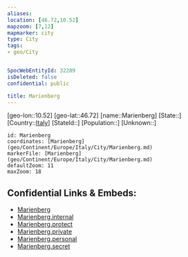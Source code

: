 ```yaml
---
aliases: 
location: [46.72,10.52]
mapzoom: [7,12] 
mapmarker: city 
type: City
tags:
- geo/City


SpocWebEntityId: 32289
isDeleted: false
confidential: public

title: Marienberg
---
```

[geo-lon::10.52]
[geo-lat::46.72]
[name::Marienberg]
[State::]
[Country::[Italy](geo/Continent/Europe/Italy.md)]
[StateId::]
[Population::]
[Unknown::]


```leaflet
id: Marienberg
coordinates: [Marienberg](geo/Continent/Europe/Italy/City/Marienberg.md)
markerFile: [Marienberg](geo/Continent/Europe/Italy/City/Marienberg.md)
defaultZoom: 11 
maxZoom: 18
```


## Confidential Links & Embeds: 
- [Marienberg](../../../../../../_public/geo/Continent/Europe/Italy/City/Marienberg.md) 
- [Marienberg.internal](../../../../../../_internal/geo/Continent/Europe/Italy/City/Marienberg.internal.md) 
- [Marienberg.protect](../../../../../../_protect/geo/Continent/Europe/Italy/City/Marienberg.protect.md) 
- [Marienberg.private](../../../../../../_private/geo/Continent/Europe/Italy/City/Marienberg.private.md) 
- [Marienberg.personal](../../../../../../_personal/geo/Continent/Europe/Italy/City/Marienberg.personal.md) 
- [Marienberg.secret](../../../../../../_secret/geo/Continent/Europe/Italy/City/Marienberg.secret.md) 
